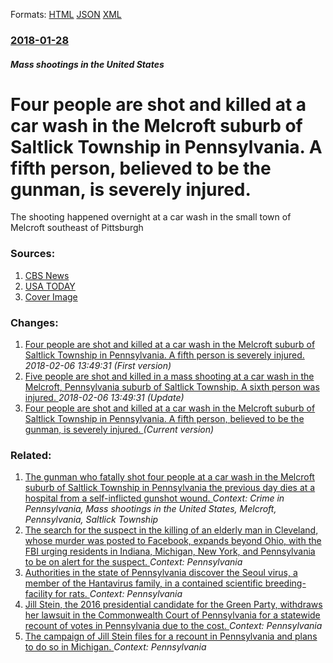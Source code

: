 
Formats: [HTML](/news/2018/01/28/four-people-are-shot-and-killed-at-a-car-wash-in-the-melcroft-suburb-of-saltlick-township-in-pennsylvania-a-fifth-person-believed-to-be-th.html)  [JSON](/news/2018/01/28/four-people-are-shot-and-killed-at-a-car-wash-in-the-melcroft-suburb-of-saltlick-township-in-pennsylvania-a-fifth-person-believed-to-be-th.json)  [XML](/news/2018/01/28/four-people-are-shot-and-killed-at-a-car-wash-in-the-melcroft-suburb-of-saltlick-township-in-pennsylvania-a-fifth-person-believed-to-be-th.xml)  

### [2018-01-28](/news/2018/01/28/index.md)

##### Mass shootings in the United States
# Four people are shot and killed at a car wash in the Melcroft suburb of Saltlick Township in Pennsylvania. A fifth person, believed to be the gunman, is severely injured. 

The shooting happened overnight at a car wash in the small town of Melcroft southeast of Pittsburgh


### Sources:

1. [CBS News](https://www.cbsnews.com/news/fayette-county-pennsylvania-melcroft-shooting-car-wash-multiple-dead-live-updates/)
2. [USA TODAY](https://www.usatoday.com/story/news/nation/2018/01/29/no-suspects-quadruple-shooting-pennsylvania-home/1075922001/)
2. [Cover Image](https://cbsnews1.cbsistatic.com/hub/i/r/2018/01/28/1d8c6a2b-ffb7-4b95-85c4-ef84921957c0/thumbnail/1200x630g2/5fb34bd8f07cc3a33aa991c09cc551aa/ap-18028653623672.jpg)

### Changes:

1. [Four people are shot and killed at a car wash in the Melcroft suburb of Saltlick Township in Pennsylvania. A fifth person is severely injured. ](/news/2018/01/28/four-people-are-shot-and-killed-at-a-car-wash-in-the-melcroft-suburb-of-saltlick-township-in-pennsylvania-a-fifth-person-is-severely-injure.md) _2018-02-06 13:49:31 (First version)_
2. [Five people are shot and killed in a mass shooting at a car wash in the Melcroft, Pennsylvania suburb of Saltlick Township. A sixth person was injured. ](/news/2018/01/28/five-people-are-shot-and-killed-in-a-mass-shooting-at-a-car-wash-in-the-melcroft-pennsylvania-suburb-of-saltlick-township-a-sixth-person-w.md) _2018-02-06 13:49:31 (Update)_
2. [Four people are shot and killed at a car wash in the Melcroft suburb of Saltlick Township in Pennsylvania. A fifth person, believed to be the gunman, is severely injured. ](/news/2018/01/28/four-people-are-shot-and-killed-at-a-car-wash-in-the-melcroft-suburb-of-saltlick-township-in-pennsylvania-a-fifth-person-believed-to-be-th.md) _(Current version)_

### Related:

1. [The gunman who fatally shot four people at a car wash in the Melcroft suburb of Saltlick Township in Pennsylvania the previous day dies at a hospital from a self-inflicted gunshot wound. ](/news/2018/01/29/the-gunman-who-fatally-shot-four-people-at-a-car-wash-in-the-melcroft-suburb-of-saltlick-township-in-pennsylvania-the-previous-day-dies-at-a.md) _Context: Crime in Pennsylvania, Mass shootings in the United States, Melcroft, Pennsylvania, Saltlick Township_
2. [The search for the suspect in the killing of an elderly man in Cleveland, whose murder was posted to Facebook, expands beyond Ohio, with the FBI urging residents in Indiana, Michigan, New York, and Pennsylvania to be on alert for the suspect. ](/news/2017/04/17/the-search-for-the-suspect-in-the-killing-of-an-elderly-man-in-cleveland-whose-murder-was-posted-to-facebook-expands-beyond-ohio-with-the.md) _Context: Pennsylvania_
3. [Authorities in the state of Pennsylvania discover the Seoul virus, a member of the Hantavirus family, in a contained scientific breeding-facility for rats. ](/news/2017/02/17/authorities-in-the-state-of-pennsylvania-discover-the-seoul-virus-a-member-of-the-hantavirus-family-in-a-contained-scientific-breeding-fac.md) _Context: Pennsylvania_
4. [Jill Stein, the 2016 presidential candidate for the Green Party, withdraws her lawsuit in the Commonwealth Court of Pennsylvania for a statewide recount of votes in Pennsylvania due to the cost. ](/news/2016/12/3/jill-stein-the-2016-presidential-candidate-for-the-green-party-withdraws-her-lawsuit-in-the-commonwealth-court-of-pennsylvania-for-a-state.md) _Context: Pennsylvania_
5. [The campaign of Jill Stein files for a recount in Pennsylvania and plans to do so in Michigan. ](/news/2016/11/28/the-campaign-of-jill-stein-files-for-a-recount-in-pennsylvania-and-plans-to-do-so-in-michigan.md) _Context: Pennsylvania_
